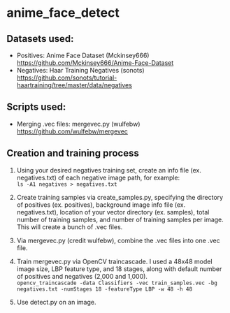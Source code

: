 # anime_face_detect

## Datasets used:
- Positives: Anime Face Dataset (Mckinsey666)  
https://github.com/Mckinsey666/Anime-Face-Dataset
- Negatives: Haar Training Negatives (sonots)  
https://github.com/sonots/tutorial-haartraining/tree/master/data/negatives

## Scripts used: 
- Merging .vec files: mergevec.py (wulfebw)  
https://github.com/wulfebw/mergevec

## Creation and training process
1. Using your desired negatives training set, create an info file (ex. negatives.txt) of each negative image path, for example:  
````ls -A1 negatives > negatives.txt````

2. Create training samples via create_samples.py, specifying the directory of positives (ex. positives), background image info file (ex. negatives.txt), location of your vector directory (ex. samples), total number of training samples, and number of training samples per image. This will create a bunch of .vec files.

3. Via mergevec.py (credit wulfebw), combine the .vec files into one .vec file.

4. Train mergevec.py via OpenCV traincascade. I used a 48x48 model image size, LBP feature type, and 18 stages, along with default number of positives and negatives (2,000 and 1,000).  
````opencv_traincascade -data Classifiers -vec train_samples.vec -bg negatives.txt -numStages 18 -featureType LBP -w 48 -h 48````

5. Use detect.py on an image.
